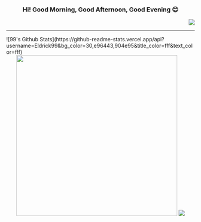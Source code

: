 <!DOCTYPE html>

<head>
    <h3 align="center"> Hi! Good Morning, Good Afternoon, Good Evening 😊</h3>
    <p align="right">
        <a href="https://hits.seeyoufarm.com"><img
                src="https://hits.seeyoufarm.com/api/count/incr/badge.svg?url=https%3A%2F%2Fgithub.com%2Fwkdtjrrms0&count_bg=%23703031&title_bg=%23433E31&icon=github.svg&icon_color=%23FFFFFF&title=Visit&edge_flat=false" /></a>
    </p>
</head>
<hr>
 ![99's Github Stats](https://github-readme-stats.vercel.app/api?username=Eldrick99&bg_color=30,e96443,904e95&title_color=fff&text_color=fff)

<body>
    <div align="center">
        <img width="430"
            src="https://github-readme-stats.vercel.app/api?username=wkdtjrrms0&show_icons=true&theme=dark">
        <img src="http://mazassumnida.wtf/api/v2/generate_badge?boj=wkdtjrrms0">
    </div>
</body>
